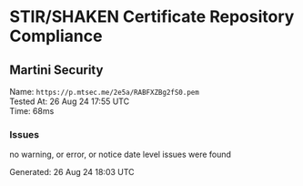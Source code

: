 # STIR/SHAKEN Certificate Repository Compliance

## Martini Security

Name: `https://p.mtsec.me/2e5a/RABFXZBg2fS0.pem`\
Tested At: 26 Aug 24 17:55 UTC\
Time: 68ms

### Issues

no warning, or error, or notice date level issues were found

Generated: 26 Aug 24 18:03 UTC